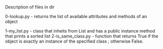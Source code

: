 Description of files in dir 

0-lookup.py - returns the list of available attributes and methods of an object

1-my_list.py - class that inheits from List and has a public instance method that prints a sorted list
2-is_same_class.py - function that returns True if the object is exactly an instance of the specified class ; otherwise False.
